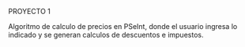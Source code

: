 PROYECTO 1

Algoritmo de calculo de precios en PSeInt, donde el usuario ingresa lo indicado y se generan calculos de descuentos e impuestos.
